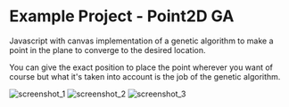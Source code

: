 # Example Project - Point2D GA


Javascript with canvas implementation of a genetic algorithm to make a point in the plane to converge to the desired location.

You can give the exact position to place the point wherever you want of course but what it's taken into account is the job of
the genetic algorithm.

![screenshot_1](https://github.com/TobiasBriones/example.cs.optimization.algorithm.web.point2d_ga/blob/master/_repo/assets/screenshot_1.png)
![screenshot_2](https://github.com/TobiasBriones/example.cs.optimization.algorithm.web.point2d_ga/blob/master/_repo/assets/screenshot_2.png)
![screenshot_3](https://github.com/TobiasBriones/example.cs.optimization.algorithm.web.point2d_ga/blob/master/_repo/assets/screenshot_3.png)
